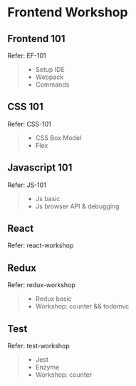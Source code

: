 # Frontend Workshop

## Frontend 101
Refer: EF-101

> - Setup IDE
> - Webpack
> - Commands

## CSS 101
Refer: CSS-101

>- CSS Box Model
>- Flex

## Javascript 101
Refer: JS-101

> - Js basic
> - Js browser API & debugging

## React
Refer: react-workshop

## Redux
Refer: redux-workshop

> - Redux basic
> - Workshop: counter && todomvc

## Test
Refer: test-workshop

> - Jest
> - Enzyme
> - Workshop: counter


